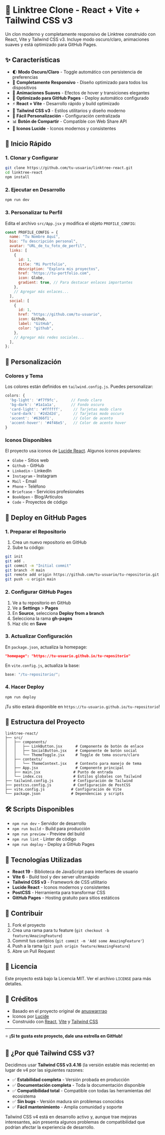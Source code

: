 # 🔗 Linktree Clone - React + Vite + Tailwind CSS v3

Un clon moderno y completamente responsivo de Linktree construido con React, Vite y Tailwind CSS v3. Incluye modo oscuro/claro, animaciones suaves y está optimizado para GitHub Pages.

## ✨ Características

- 🌓 **Modo Oscuro/Claro** - Toggle automático con persistencia de preferencias
- 📱 **Completamente Responsivo** - Diseño optimizado para todos los dispositivos
- 🎨 **Animaciones Suaves** - Efectos de hover y transiciones elegantes
- 🚀 **Optimizado para GitHub Pages** - Deploy automático configurado
- ⚡ **React + Vite** - Desarrollo rápido y build optimizado
- 🎯 **Tailwind CSS v3** - Estilos utilitarios y diseño moderno
- 🔧 **Fácil Personalización** - Configuración centralizada
- 📊 **Botón de Compartir** - Compatible con Web Share API
- 🎪 **Iconos Lucide** - Iconos modernos y consistentes

## 🚀 Inicio Rápido

### 1. Clonar y Configurar

```bash
git clone https://github.com/tu-usuario/linktree-react.git
cd linktree-react
npm install
```

### 2. Ejecutar en Desarrollo

```bash
npm run dev
```

### 3. Personalizar tu Perfil

Edita el archivo `src/App.jsx` y modifica el objeto `PROFILE_CONFIG`:

```javascript
const PROFILE_CONFIG = {
  name: "Tu Nombre Aquí",
  bio: "Tu descripción personal",
  avatar: "URL_de_tu_foto_de_perfil",
  links: [
    {
      id: 1,
      title: "Mi Portfolio",
      description: "Explora mis proyectos",
      href: "https://tu-portfolio.com",
      icon: Globe,
      gradient: true, // Para destacar enlaces importantes
    },
    // Agregar más enlaces...
  ],
  social: [
    {
      id: 1,
      href: "https://github.com/tu-usuario",
      icon: Github,
      label: "GitHub",
      color: "github",
    },
    // Agregar más redes sociales...
  ],
};
```

## 🎨 Personalización

### Colores y Tema

Los colores están definidos en `tailwind.config.js`. Puedes personalizar:

```javascript
colors: {
  'bg-light': '#f7f9fc',      // Fondo claro
  'bg-dark': '#1a1a1a',       // Fondo oscuro
  'card-light': '#ffffff',     // Tarjetas modo claro
  'card-dark': '#2d2d2d',      // Tarjetas modo oscuro
  'accent': '#6366f1',         // Color de acento
  'accent-hover': '#4f46e5',   // Color de acento hover
}
```

### Iconos Disponibles

El proyecto usa iconos de [Lucide React](https://lucide.dev/). Algunos iconos populares:

- `Globe` - Sitios web
- `Github` - GitHub
- `Linkedin` - LinkedIn
- `Instagram` - Instagram
- `Mail` - Email
- `Phone` - Teléfono
- `Briefcase` - Servicios profesionales
- `BookOpen` - Blog/Artículos
- `Code` - Proyectos de código

## 🚀 Deploy en GitHub Pages

### 1. Preparar el Repositorio

1. Crea un nuevo repositorio en GitHub
2. Sube tu código:

```bash
git init
git add .
git commit -m "Initial commit"
git branch -M main
git remote add origin https://github.com/tu-usuario/tu-repositorio.git
git push -u origin main
```

### 2. Configurar GitHub Pages

1. Ve a tu repositorio en GitHub
2. Ve a **Settings** > **Pages**
3. En **Source**, selecciona **Deploy from a branch**
4. Selecciona la rama **gh-pages**
5. Haz clic en **Save**

### 3. Actualizar Configuración

En `package.json`, actualiza la homepage:

```json
"homepage": "https://tu-usuario.github.io/tu-repositorio"
```

En `vite.config.js`, actualiza la base:

```javascript
base: "/tu-repositorio/";
```

### 4. Hacer Deploy

```bash
npm run deploy
```

¡Tu sitio estará disponible en `https://tu-usuario.github.io/tu-repositorio`!

## 📁 Estructura del Proyecto

```
linktree-react/
├── src/
│   ├── components/
│   │   ├── LinkButton.jsx      # Componente de botón de enlace
│   │   ├── SocialButton.jsx    # Componente de botón social
│   │   └── ThemeToggle.jsx     # Toggle de tema oscuro/claro
│   ├── contexts/
│   │   └── ThemeContext.jsx    # Contexto para manejo de tema
│   ├── App.jsx                 # Componente principal
│   ├── main.jsx               # Punto de entrada
│   └── index.css              # Estilos globales con Tailwind
├── tailwind.config.js         # Configuración de Tailwind
├── postcss.config.js          # Configuración de PostCSS
├── vite.config.js            # Configuración de Vite
└── package.json              # Dependencias y scripts
```

## 🛠️ Scripts Disponibles

- `npm run dev` - Servidor de desarrollo
- `npm run build` - Build para producción
- `npm run preview` - Preview del build
- `npm run lint` - Linter de código
- `npm run deploy` - Deploy a GitHub Pages

## 🔧 Tecnologías Utilizadas

- **React 19** - Biblioteca de JavaScript para interfaces de usuario
- **Vite 6** - Build tool y dev server ultrarrápido
- **Tailwind CSS v3** - Framework de CSS utilitario
- **Lucide React** - Iconos modernos y consistentes
- **PostCSS** - Herramienta para transformar CSS
- **GitHub Pages** - Hosting gratuito para sitios estáticos

## 🤝 Contribuir

1. Fork el proyecto
2. Crea una rama para tu feature (`git checkout -b feature/AmazingFeature`)
3. Commit tus cambios (`git commit -m 'Add some AmazingFeature'`)
4. Push a la rama (`git push origin feature/AmazingFeature`)
5. Abre un Pull Request

## 📄 Licencia

Este proyecto está bajo la Licencia MIT. Ver el archivo `LICENSE` para más detalles.

## 🙏 Créditos

- Basado en el proyecto original de [anuswarrrao](https://github.com/anuswarrrao/linktree-clone)
- Iconos por [Lucide](https://lucide.dev/)
- Construido con [React](https://reactjs.org/), [Vite](https://vitejs.dev/) y [Tailwind CSS](https://tailwindcss.com/)

---

⭐ **¡Si te gusta este proyecto, dale una estrella en GitHub!**

## 🌟 ¿Por qué Tailwind CSS v3?

Decidimos usar **Tailwind CSS v3.4.16** (la versión estable más reciente) en lugar de v4 por las siguientes razones:

- ✅ **Estabilidad completa** - Versión probada en producción
- ✅ **Documentación completa** - Toda la documentación disponible
- ✅ **Compatibilidad total** - Compatible con todas las herramientas del ecosistema
- ✅ **Sin bugs** - Versión madura sin problemas conocidos
- ✅ **Fácil mantenimiento** - Amplia comunidad y soporte

Tailwind CSS v4 está en desarrollo activo y, aunque trae mejoras interesantes, aún presenta algunos problemas de compatibilidad que podrían afectar la experiencia de desarrollo.
